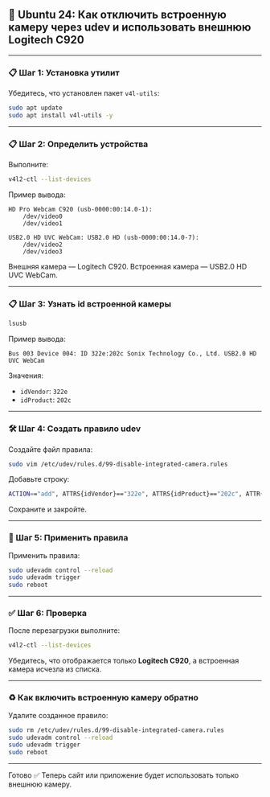 ## 🔧 Ubuntu 24: Как отключить встроенную камеру через udev и использовать внешнюю Logitech C920

---

### 📋 Шаг 1: Установка утилит

Убедитесь, что установлен пакет `v4l-utils`:

```bash
sudo apt update
sudo apt install v4l-utils -y
```

---

### 📋 Шаг 2: Определить устройства

Выполните:

```bash
v4l2-ctl --list-devices
```

Пример вывода:

```
HD Pro Webcam C920 (usb-0000:00:14.0-1):
	/dev/video0
	/dev/video1

USB2.0 HD UVC WebCam: USB2.0 HD (usb-0000:00:14.0-7):
	/dev/video2
	/dev/video3
```

Внешняя камера — Logitech C920.
Встроенная камера — USB2.0 HD UVC WebCam.

---

### 📋 Шаг 3: Узнать id встроенной камеры

```bash
lsusb
```

Пример вывода:

```
Bus 003 Device 004: ID 322e:202c Sonix Technology Co., Ltd. USB2.0 HD UVC WebCam
```

Значения:

* `idVendor`: `322e`
* `idProduct`: `202c`

---

### 🛠️ Шаг 4: Создать правило udev

Создайте файл правила:

```bash
sudo vim /etc/udev/rules.d/99-disable-integrated-camera.rules
```

Добавьте строку:

```bash
ACTION=="add", ATTRS{idVendor}=="322e", ATTRS{idProduct}=="202c", ATTR{authorized}="0"
```

Сохраните и закройте.

---

### 🔄 Шаг 5: Применить правила

Применить правила:

```bash
sudo udevadm control --reload
sudo udevadm trigger
sudo reboot
```

---

### ✅ Шаг 6: Проверка

После перезагрузки выполните:

```bash
v4l2-ctl --list-devices
```

Убедитесь, что отображается только **Logitech C920**, а встроенная камера исчезла из списка.

---

### ♻️ Как включить встроенную камеру обратно

Удалите созданное правило:

```bash
sudo rm /etc/udev/rules.d/99-disable-integrated-camera.rules
sudo udevadm control --reload
sudo udevadm trigger
sudo reboot
```

---

Готово ✅
Теперь сайт или приложение будет использовать только внешнюю камеру.
